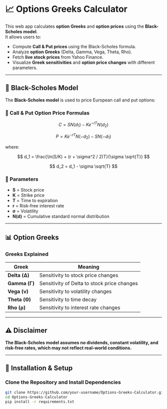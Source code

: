 # 📈 Options Greeks Calculator

This web app calculates **option Greeks** and **option prices** using the **Black-Scholes model**.  
It allows users to:
- Compute **Call & Put prices** using the Black-Scholes formula.
- Analyze **option Greeks** (Delta, Gamma, Vega, Theta, Rho).
- Fetch **live stock prices** from Yahoo Finance.
- Visualize **Greek sensitivities** and **option price changes** with different parameters.

---

## 📖 **Black-Scholes Model**
The **Black-Scholes model** is used to price European call and put options:

### **📌 Call & Put Option Price Formulas**
$$
C = S N(d_1) - K e^{-rT} N(d_2)
$$

$$
P = K e^{-rT} N(-d_2) - S N(-d_1)
$$

where:

$$
d_1 = \frac{\ln(S/K) + (r + \sigma^2 / 2)T}{\sigma \sqrt{T}}
$$

$$
d_2 = d_1 - \sigma \sqrt{T}
$$


### **📌 Parameters**
- **S** = Stock price  
- **K** = Strike price  
- **T** = Time to expiration  
- **r** = Risk-free interest rate  
- **σ** = Volatility  
- **N(d)** = Cumulative standard normal distribution  

---

## 📊 **Option Greeks**
### **Greeks Explained**
| Greek | Meaning |
|--------|----------|
| **Delta (Δ)** | Sensitivity to stock price changes |
| **Gamma (Γ)** | Sensitivity of Delta to stock price changes |
| **Vega (ν)** | Sensitivity to volatility changes |
| **Theta (Θ)** | Sensitivity to time decay |
| **Rho (ρ)** | Sensitivity to interest rate changes |

---


## ⚠️ Disclaimer

**The Black-Scholes model assumes no dividends, constant volatility, and risk-free rates, which may not reflect real-world conditions.**

---

## 🚀 **Installation & Setup**
### **Clone the Repository and Install Dependencies**
```bash
git clone https://github.com/your-username/Options-Greeks-Calculator.git
cd Options-Greeks-Calculator
pip install -r requirements.txt
